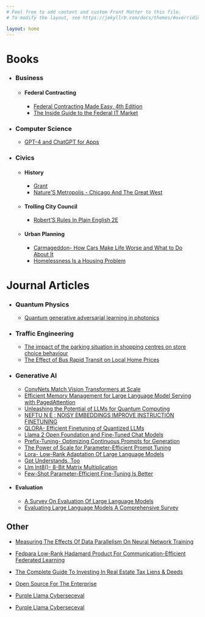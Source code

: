 ```yaml
---
# Feel free to add content and custom Front Matter to this file.
# To modify the layout, see https://jekyllrb.com/docs/themes/#overriding-theme-defaults

layout: home
---
```


# Books

* ### Business
    * #### Federal Contracting
      - [Federal Contracting Made Easy, 4th Edition](summaries/federalcontractingmadeeasy4thedition/index.html)
      - [The Inside Guide to the Federal IT Market](summaries/theinsideguidetothefederalitmarket/index.html)
* ### Computer Science
  - [GPT-4 and ChatGPT for Apps](summaries/gpt4andchatgptforapps/index.html)

* ### Civics
  * #### History
    - [Grant](summaries/grant/index.html)
    - [Nature'S Metropolis - Chicago And The Great West](summaries/naturesmetropolischicagoandthegreatwest/index.html)

  * #### Trolling City Council
    - [Robert'S Rules In Plain English 2E](summaries/robertsrulesinplainenglish2e/index.html)
  * #### Urban Planning
      - [Carmageddon- How Cars Make Life Worse and What to Do About It](summaries/carmageddonhowcarsmakelifeworseandwhattodoaboutit/index.html)
      - [Homelessness Is a Housing Problem](summaries/homelessnessisahousingproblem/index.html)



# Journal Articles

* ### Quantum Physics
  - [Quantum generative adversarial learning in photonics](summaries/quantumgenerativeadversariallearninginphotonics/index.html)
* ### Traffic Engineering
  - [The impact of the parking situation in shopping centres on store choice behaviour](summaries/theimpactoftheparkingsituationinshoppingcentresonstorechoicebehaviour/index.html)
  - [The Effect of Bus Rapid Transit on Local Home Prices](summaries/theeffectofbusrapidtransitonlocalhomeprices/index.html)
* ### Generative AI
  - [ConvNets Match Vision Transformers at Scale](summaries/convnetsmatchvisiontransformersatscale/index.html)
  - [Efficient Memory Management for Large Language Model Serving with PagedAttention](summaries/efficientmemorymanagementforlargelanguagemodelservingwithpagedattention/index.html)
  - [Unleashing the Potential of LLMs for Quantum Computing](summaries/unleashingthepotentialofllmsforquantumcomputing/index.html)
  - [NEFTU N E : NOISY EMBEDDINGS IMPROVE INSTRUCTION FINETUNING](summaries/neftunenoisyembeddingsimproveinstructionfinetuning/index.html)
  - [QLORA- Efficient Finetuning of Quantized LLMs](summaries/qloraefficientfinetuningofquantizedllms/index.html)
  - [Llama 2 Open Foundation and Fine-Tuned Chat Models](summaries/llama2openfoundationandfinetunedchatmodels/index.html)
  - [Prefix-Tuning- Optimizing Continuous Prompts for Generation](summaries/prefixtuningoptimizingcontinuouspromptsforgeneration/index.html)
  - [The Power of Scale for Parameter-Efficient Prompt Tuning](summaries/thepowerofscaleforparameterefficientprompttuning/index.html)
  - [Lora- Low-Rank Adaptation Of Large Language Models](summaries/loralowrankadaptationoflargelanguagemodels/index.html)
  - [Gpt Understands, Too](summaries/gptunderstandstoo/index.html)
  - [Llm Int8()- 8-Bit Matrix Multiplication](summaries/llmint88bitmatrixmultiplication/index.html)
  - [Few-Shot Parameter-Efficient Fine-Tuning Is Better](summaries/fewshotparameterefficientfinetuningisbetter/index.html)
* #### Evaluation
  - [A Survey On Evaluation Of Large Language Models](summaries/asurveyonevaluationoflargelanguagemodels/index.html)
  - [Evaluating Large Language Models A Comprehensive Survey](summaries/evaluatinglargelanguagemodelsacomprehensivesurvey/index.html)


## Other

- [Measuring The Effects Of Data Parallelism On Neural Network Training](summaries/measuringtheeffectsofdataparallelismonneuralnetworktraining/index.html)

- [Fedpara Low-Rank Hadamard Product For Communication-Efficient Federated Learning](summaries/fedparalowrankhadamardproductforcommunicationefficientfederatedlearning/index.html)

- [The Complete Guide To Investing In Real Estate Tax Liens & Deeds](summaries/thecompleteguidetoinvestinginrealestatetaxliensdeeds/index.html)

- [Open Source For The Enterprise](summaries/opensourcefortheenterprise/index.html)

- [Purple Llama Cyberseceval](summaries/purplellamacyberseceval/index.html)

- [Purple Llama Cyberseceval](summaries/purplellamacyberseceval/index.html)
